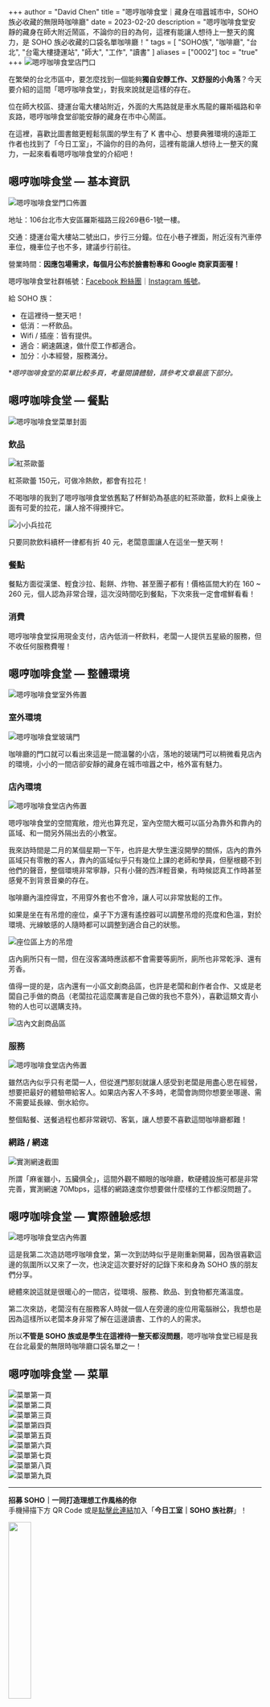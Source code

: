 +++
author = "David Chen"
title = "嗯哼咖啡食堂｜藏身在喧囂城市中，SOHO族必收藏的無限時咖啡廳"
date = 2023-02-20
description = "嗯哼咖啡食堂安靜的藏身在師大附近鬧區，不論你的目的為何，這裡有能讓人想待上一整天的魔力，是 SOHO 族必收藏的口袋名單咖啡廳！"
tags = [
    "SOHO族",
    "咖啡廳",
    "台北",
    "台電大樓捷運站",
    "師大",
    "工作",
    "讀書"
]
aliases = ["0002"]
toc = "true"
+++
<img src="1.jpg" alt="嗯哼咖啡食堂店門口" lazyload />

在繁榮的台北市區中，要怎麼找到一個能夠**獨自安靜工作、又舒服的小角落**？今天要介紹的這間「嗯哼咖啡食堂」，對我來說就是這樣的存在。

位在師大校區、捷運台電大樓站附近，外面的大馬路就是車水馬龍的羅斯福路和辛亥路，嗯哼咖啡食堂卻能安靜的藏身在市中心鬧區。

在這裡，喜歡比圖書館更輕鬆氛圍的學生有了 K 書中心、想要典雅環境的遠距工作者也找到了「今日工室」，不論你的目的為何，這裡有能讓人想待上一整天的魔力，一起來看看嗯哼咖啡食堂的介紹吧！

## 嗯哼咖啡食堂 — 基本資訊

<img src="2.jpg" alt="嗯哼咖啡食堂門口佈置" lazyload />

地址：106台北市大安區羅斯福路三段269巷6-1號一樓。

交通：捷運台電大樓站二號出口，步行三分鐘。位在小巷子裡面，附近沒有汽車停車位，機車位子也不多，建議步行前往。

營業時間：**因應包場需求，每個月公布於臉書粉專和 Google 商家頁面喔！**

嗯哼咖啡食堂社群帳號：[Facebook 粉絲團](https://www.facebook.com/life031673)｜[Instagram 帳號](https://www.instagram.com/life031673/)。

給 SOHO 族：

- 在這裡待一整天吧！
- 低消：一杯飲品。
- Wifi / 插座：皆有提供。
- 適合：網速飆速，做什麼工作都適合。
- 加分：小本經營，服務滿分。


**嗯哼咖啡食堂的菜單比較多頁，考量閱讀體驗，請參考文章最底下部分。*

## 嗯哼咖啡食堂 — 餐點

<img src="3.jpg" alt="嗯哼咖啡食堂菜單封面" lazyload />


### 飲品
<img src="4.jpg" alt="紅茶歐蕾" lazyload />

紅茶歐蕾 150元，可做冷熱飲，都會有拉花！

不喝咖啡的我到了嗯哼咖啡食堂依舊點了杯鮮奶為基底的紅茶歐蕾，飲料上桌後上面有可愛的拉花，讓人捨不得攪拌它。

<img src="5.jpg" alt="小小兵拉花" lazyload />

只要同款飲料續杯一律都有折 40 元，老闆意圖讓人在這坐一整天啊！

### 餐點

餐點方面從漢堡、輕食沙拉、鬆餅、炸物、甚至團子都有！價格區間大約在 160 ~ 260 元，個人認為非常合理，這次沒時間吃到餐點，下次來我一定會嚐鮮看看！

### 消費

嗯哼咖啡食堂採用現金支付，店內低消一杯飲料，老闆一人提供五星級的服務，但不收任何服務費喔！

## 嗯哼咖啡食堂 — 整體環境

<img src="6.jpg" alt="嗯哼咖啡食堂室外佈置" lazyload />

### 室外環境

<img src="7.jpg" alt="嗯哼咖啡食堂玻璃門" lazyload />

咖啡廳的門口就可以看出來這是一間溫馨的小店，落地的玻璃門可以稍微看見店內的環境，小小的一間店卻安靜的藏身在城市喧囂之中，格外富有魅力。

### 店內環境

<img src="8.jpg" alt="嗯哼咖啡食堂店內佈置" lazyload />

嗯哼咖啡食堂的空間寬敞，燈光也算充足，室內空間大概可以區分為靠外和靠內的區域、和一間另外隔出去的小教室。

我來訪時間是二月的某個星期一下午，也許是大學生還沒開學的關係，店內的靠外區域只有零散的客人，靠內的區域似乎只有幾位上課的老師和學員，但壓根聽不到他們的聲音，整個環境非常寧靜，只有小聲的西洋輕音樂，有時候認真工作時甚至感覺不到背景音樂的存在。

咖啡廳內溫控得宜，不用穿外套也不會冷，讓人可以非常放鬆的工作。

如果是坐在有吊燈的座位，桌子下方還有遙控器可以調整吊燈的亮度和色溫，對於環境、光線敏感的人隨時都可以調整到適合自己的狀態。

<img src="9.jpg" alt="座位區上方的吊燈" lazyload />

店內廁所只有一間，但在沒客滿時應該都不會需要等廁所，廁所也非常乾淨、還有芳香。

值得一提的是，店內還有一小區文創商品區，也許是老闆和創作者合作、又或是老闆自己手做的商品（老闆拉花這麼厲害是自己做的我也不意外），喜歡這類文青小物的人也可以選購支持。

<img src="10.jpg" alt="店內文創商品區" lazyload />

### 服務

<img src="11.jpg" alt="嗯哼咖啡食堂店內佈置" lazyload />

雖然店內似乎只有老闆一人，但從進門那刻就讓人感受到老闆是用盡心思在經營，想要把最好的體驗帶給客人。如果店內客人不多時，老闆會詢問你想要坐哪邊、需不需要延長線、倒水給你。

整個點餐、送餐過程也都非常親切、客氣，讓人想要不喜歡這間咖啡廳都難！

### 網路 / 網速

<img src="12.png" alt="實測網速截圖" lazyload />

所謂「麻雀雖小，五臟俱全」，這間外觀不顯眼的咖啡廳，軟硬體設施可都是非常完善，實測網速 70Mbps，這樣的網路速度你想要做什麼樣的工作都沒問題了。

## 嗯哼咖啡食堂 — 實際體驗感想

<img src="13.jpg" alt="嗯哼咖啡食堂店內佈置" lazyload />

這是我第二次造訪嗯哼咖啡食堂，第一次到訪時似乎是剛重新開幕，因為很喜歡這邊的氛圍所以又來了一次，也決定這次要好好的記錄下來和身為 SOHO 族的朋友們分享。

總體來說這就是很暖心的一間店，從環境、服務、飲品、到食物都充滿溫度。

第二次來訪，老闆沒有在服務客人時就一個人在旁邊的座位用電腦辦公，我想也是因為這樣所以老闆本身非常了解在這邊讀書、工作的人的需求。

所以**不管是 SOHO 族或是學生在這裡待一整天都沒問題**，嗯哼咖啡食堂已經是我在台北最愛的無限時咖啡廳口袋名單之一！

## 嗯哼咖啡食堂 — 菜單

<!-- two images in one line syntax -->

<div class="row">
    <div class="col-xs-6 col-md-6"><img src="14.jpg" alt="菜單第一頁" /></div>
    <div class="col-xs-6 col-md-6"><img src="15.jpg" alt="菜單第二頁" /></div>
</div>

<div class="row">
    <div class="col-xs-6 col-md-6"><img src="16.jpg" alt="菜單第三頁" /></div>
    <div class="col-xs-6 col-md-6"><img src="17.jpg" alt="菜單第四頁" /></div>
</div>

<div class="row">
    <div class="col-xs-6 col-md-6"><img src="18.jpg" alt="菜單第五頁" /></div>
    <div class="col-xs-6 col-md-6"><img src="19.jpg" alt="菜單第六頁" /></div>
</div>

<div class="row">
    <div class="col-xs-6 col-md-6"><img src="20.jpg" alt="菜單第七頁" /></div>
    <div class="col-xs-6 col-md-6"><img src="21.jpg" alt="菜單第八頁" /></div>
</div>


<div class="row">
    <div class="col-xs-6 col-md-6"><img src="22.jpg" alt="菜單第九頁" /></div>
</div>

---

**招募 SOHO｜一同打造理想工作風格的你**\
手機掃描下方 QR Code 或是[點擊此連結](https://line.me/ti/g2/p81-vzP_GOANlifYsaK9fzFkCfunayNiXmCiWQ?utm_source=invitation&utm_medium=link_copy&utm_campaign=default)加入「**今日工室｜SOHO 族社群**」！

<img src="line.png" width="30%" >